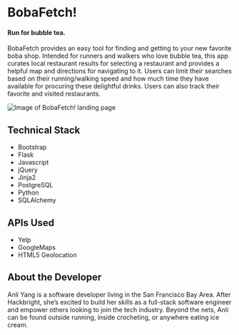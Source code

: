 # BobaFetch!
#### Run for bubble tea.

BobaFetch provides an easy tool for finding and getting to your new favorite boba shop. Intended for runners and walkers who love bubble tea, this app curates local restaurant results for selecting a restaurant and provides a helpful map and directions for navigating to it. Users can limit their searches based on their running/walking speed and how much time they have available for procuring these delightful drinks. Users can also track their favorite and visited restaurants.

![Image of BobaFetch! landing page](https://raw.githubusercontent.com/anliyang/bobafetch/master/static/screenshot-landing.png)

## Technical Stack
* Bootstrap
* Flask
* Javascript
* jQuery
* Jinja2
* PostgreSQL
* Python
* SQLAlchemy

## APIs Used
* Yelp
* GoogleMaps
* HTML5 Geolocation

## About the Developer
Anli Yang is a software developer living in the San Francisco Bay Area. After Hackbright, she’s excited to build her skills as a full-stack software engineer and empower others looking to join the tech industry. Beyond the nets, Anli can be found outside running, inside crocheting, or anywhere eating ice cream.
